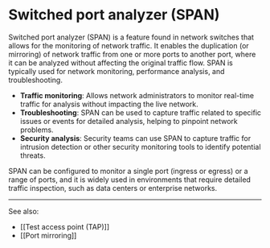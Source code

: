 
# Switched port analyzer (SPAN)

Switched port analyzer (SPAN) is a feature found in network switches that allows for the monitoring of network traffic. It enables the duplication (or mirroring) of network traffic from one or more ports to another port, where it can be analyzed without affecting the original traffic flow. SPAN is typically used for network monitoring, performance analysis, and troubleshooting.

- **Traffic monitoring**: Allows network administrators to monitor real-time traffic for analysis without impacting the live network.
- **Troubleshooting**: SPAN can be used to capture traffic related to specific issues or events for detailed analysis, helping to pinpoint network problems.
- **Security analysis**: Security teams can use SPAN to capture traffic for intrusion detection or other security monitoring tools to identify potential threats.

SPAN can be configured to monitor a single port (ingress or egress) or a range of ports, and it is widely used in environments that require detailed traffic inspection, such as data centers or enterprise networks.

---

See also:

- [[Test access point (TAP)]]
- [[Port mirroring]]